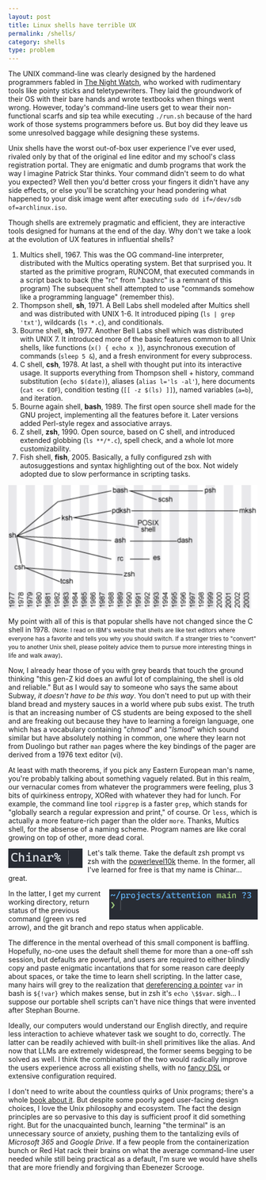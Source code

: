 ```yaml
---
layout: post
title: Linux shells have terrible UX
permalink: /shells/
category: shells
type: problem
---
```


The UNIX command-line was clearly designed by the hardened programmers fabled in [The Night Watch](https://www.usenix.org/system/files/1311_05-08_mickens.pdf), who worked with rudimentary tools like pointy sticks and teletypewriters. They laid the groundwork of their OS with their bare hands and wrote textbooks when things went wrong. However, today's command-line users get to wear their non-functional scarfs and sip tea while executing `./run.sh` because of the hard work of those systems programmers before us. But boy did they leave us some unresolved baggage while designing these systems.

Unix shells have the worst out-of-box user experience I've ever used, rivaled only by that of the original `ed` line editor and my school's class registration portal. They are enigmatic and dumb programs that work the way I imagine Patrick Star thinks. Your command didn't seem to do what you expected? Well then you'd better cross your fingers it didn't have any side effects, or else you'll be scratching your head pondering what happened to your disk image went after executing `sudo dd if=/dev/sdb of=archlinux.iso`.

Though shells are extremely pragmatic and efficient, they are interactive tools designed for humans at the end of the day. Why don't we take a look at the evolution of UX features in influential shells?
1. Multics shell, 1967.
		 This was the OG command-line interpreter, distributed with the Multics operating system. Bet that surprised you. It started as the primitive program, RUNCOM, that executed commands in a script back to back (the "rc" from ".bashrc" is a remnant of this program) The subsequent shell attempted to use "commands somehow like a programming language" (remember this).
1. Thompson shell, **sh**, 1971.
		 A Bell Labs shell modeled after Multics shell and was distributed with UNIX 1-6. It introduced piping (`ls | grep 'txt'`), wildcards (`ls *.c`), and conditionals.
  1. Bourne shell, **sh**, 1977.
		   Another Bell Labs shell which was distributed with UNIX 7. It introduced more of the basic features common to all Unix shells, like functions (`x() { echo x }`), asynchronous execution of commands (`sleep 5 &`), and a fresh environment for every subprocess.
1. C shell, **csh**, 1978.
		  At last, a shell with thought put into its interactive usage. It supports everything from Thompson shell + history, command substitution (`echo $(date)`), aliases (`alias l='ls -al'`), here documents (`cat << EOF`), condition testing (`[[ -z $(ls) ]]`), named variables (`a=b`), and iteration.
  1. Bourne again shell, **bash**, 1989.
		  The first open source shell made for the GNU project, implementing all the features before it. Later versions added Perl-style regex and associative arrays. 
1.  Z shell, **zsh**, 1990.
	    Open source, based on C shell, and introduced extended globbing (`ls **/*.c`), spell check, and a whole lot more customizability.
1.  Fish shell, **fish**, 2005.
		 Basically, a fully configured zsh with autosuggestions and syntax highlighting out of the box. Not widely adopted due to slow performance in scripting tasks.

![The timeline of Unix shells](/assets/shell-history.png)

My point with all of this is that popular shells have not changed since the C shell in 1978. <small>(Note: I read on IBM's website that shells are like text editors where everyone has a favorite and tells you why you should switch. If a stranger tries to "convert" you to another Unix shell, please politely advice them to pursue more interesting things in life and walk away)</small>.

Now, I already hear those of you with grey beards that touch the ground thinking "this gen-Z kid does an awful lot of complaining, the shell is old and reliable." But as I would say to someone who says the same about Subway, *it doesn't have to be this way*. You don't need to put up with their bland bread and mystery sauces in a world where pub subs exist. The truth is that an increasing number of CS students are being exposed to the shell and are freaking out because they have to learning a foreign language, one which has a vocabulary containing "*chmod*" and "*lsmod*" which sound similar but have absolutely nothing in common, one where they learn not from Duolingo but rather `man` pages where the key bindings of the pager are derived from a 1976 text editor (vi).

At least with math theorems, if you pick any Eastern European man's name, you're probably talking about something vaguely related. But in this realm, our vernacular comes from whatever the programmers were feeling, plus 3 bits of quirkiness entropy, XORed with whatever they had for lunch. For example, the command line tool `ripgrep` is a faster `grep`, which stands for "globally search a regular expression and print," of course. Or `less`, which is actually a more feature-rich pager than the older `more`. Thanks, Multics shell, for the absense of a naming scheme. Program names are like coral growing on top of other, more dead coral.

<div style="float: left; margin: 0 10px 0 0;">
    <img src="/assets/shell-default-zsh.png" alt="alt text" width="150"/>
</div>


Let's talk theme. Take the default zsh prompt vs zsh with the [powerlevel10k](https://github.com/romkatv/powerlevel10k) theme. In the former, all I've learned for free is that my name is Chinar... great. 

<div style="float: right; margin: 0 0 0 10px;">
    <img src="/assets/shell-p10k-zsh.png" alt="alt text" width="300"/>
</div>

In the latter, I get my current working directory, return status of the previous command (green vs red arrow), and the git branch and repo status when applicable.

The difference in the mental overhead of this small component is baffling. Hopefully, no-one uses the default shell theme for more than a one-off ssh session, but defaults are powerful, and users are required to either blindly copy and paste enigmatic incantations that for some reason care deeply about spaces, or take the time to learn shell scripting. In the latter case, many hairs will grey to the realization that [dereferencing a pointer](https://tldp.org/LDP/abs/html/ivr.html) `var` in bash is `${!var}` which makes sense, but in zsh it's `echo \$$var`. sigh... I suppose our portable shell scripts can't have nice things that were invented after Stephan Bourne.

Ideally, our computers would understand our English directly, and require less interaction to achieve whatever task we sought to do, correctly. The latter can be readily achieved with built-in shell primitives like the alias. And now that LLMs are extremely widespread, the former seems begging to be solved as well. I think the combination of the two would radically improve the users experience across all existing shells, with no [fancy DSL](https://elv.sh/learn/unique-semantics.html) or extensive configuration required.

I don't need to write about the countless quirks of Unix programs; there's a whole [book about it](https://web.mit.edu/~simsong/www/ugh.pdf). But despite some poorly aged user-facing design choices, I love the Unix philosophy and ecosystem. The fact the design principles are so pervasive to this day is sufficient proof it did something right. But for the unacquainted bunch, learning "the terminal" is an unnecessary source of anxiety, pushing them to the tantalizing evils of *Microsoft 365* and *Google Drive*. If a few people from the containerization bunch or Red Hat rack their brains on what the average command-line user needed while still being practical as a default, I'm sure we would have shells that are more friendly and forgiving than Ebenezer Scrooge.
